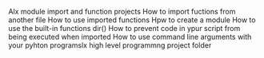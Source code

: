 Alx module import and function projects
How to import fuctions from another file
How to use imported functions
Hpw to create a module
How to use the built-in functions dir()
How to prevent code in ypur script from being executed when imported
How to use command line arguments with your pyhton programslx high level programmng project folder

